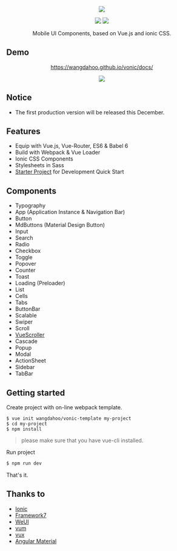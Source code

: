 <p align="center">
  <a href="https://wangdahoo.github.io/vonic/docs/">
    <img src="https://github.com/wangdahoo/vonic/raw/master/logo.png">
  </a>
</p>
<p align="center">
  <img src="https://img.shields.io/badge/version-%200.6.0-beta%20-green.svg">
  <img src="https://img.shields.io/badge/vue-%201.0.28%20-green.svg">
</p>

<p align="center">Mobile UI Components, based on Vue.js and ionic CSS.</p>

## Demo
<p align="center">
  <a href="https://wangdahoo.github.io/vonic/docs/">https://wangdahoo.github.io/vonic/docs/</a>
</p>
<p align="center">
  <img src="https://github.com/wangdahoo/vonic/raw/master/qrcode.png">
</p>

## Notice
- The first production version will be released this December.

## Features
- Equip with Vue.js, Vue-Router, ES6 & Babel 6
- Build with Webpack & Vue Loader
- Ionic CSS Components
- Stylesheets in Sass
- [Starter Project](https://github.com/wangdahoo/vonic-template) for Development Quick Start

## Components
- Typography
- App (Application Instance & Navigation Bar)
- Button
- MdButtons (Material Design Button)
- Input
- Search
- Radio
- Checkbox
- Toggle
- Popover
- Counter
- Toast
- Loading (Preloader)
- List
- Cells
- Tabs
- ButtonBar
- Scalable
- Swiper
- Scroll
- [VueScroller](https://github.com/wangdahoo/vue-scroller)
- Cascade
- Popup
- Modal
- ActionSheet
- Sidebar
- TabBar

## Getting started
Create project with on-line webpack template.
```
$ vue init wangdahoo/vonic-template my-project
$ cd my-project
$ npm install
```
> please make sure that you have vue-cli installed.

Run project
```bash
$ npm run dev
```

That's it.

## Thanks to
- [Ionic](http://ionicframework.com/)
- [Framework7](http://framework7.io/)
- [WeUI](https://weui.io/)
- [vum](http://getvum.com/)
- [vux](https://github.com/airyland/vux)
- [Angular Material](https://material.angularjs.org/)
